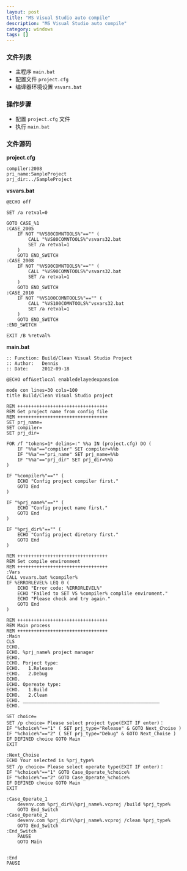 ```yaml
---
layout: post
title: "MS Visual Studio auto compile"
description: "MS Visual Studio auto compile"
category: windows
tags: []
---
```


### 文件列表
* 主程序 `main.bat`
* 配置文件 `project.cfg`
* 编译器环境设置 `vsvars.bat`


### 操作步骤
* 配置 `project.cfg` 文件
* 执行 `main.bat`


### 文件源码
__project.cfg__

	compiler:2008
	pri_name:SampleProject
	prj_dir:../SampleProject

__vsvars.bat__

	@ECHO off

	SET /a retval=0

	GOTO CASE_%1
	:CASE_2005
		IF NOT "%VS80COMNTOOLS%"=="" (
			CALL "%VS80COMNTOOLS%"vsvars32.bat
			SET /a retval=1
		)
		GOTO END_SWITCH
	:CASE_2008
		IF NOT "%VS90COMNTOOLS%"=="" (
			CALL "%VS90COMNTOOLS%"vsvars32.bat
			SET /a retval=1
		)
		GOTO END_SWITCH
	:CASE_2010
		IF NOT "%VS100COMNTOOLS%"=="" (
			CALL "%VS100COMNTOOLS%"vsvars32.bat
			SET /a retval=1
		)
		GOTO END_SWITCH
	:END_SWITCH

	EXIT /B %retval%

__main.bat__

	:: Function: Build/Clean Visual Studio Project
	:: Author:   Dennis
	:: Date:     2012-09-18

	@ECHO off&setlocal enabledelayedexpansion 

	mode con lines=30 cols=100
	title Build/Clean Visual Studio project

	REM +++++++++++++++++++++++++++++++++
	REM Get project name from config file
	REM +++++++++++++++++++++++++++++++++
	SET prj_name=
	SET compiler=
	SET prj_dir=

	FOR /f "tokens=1* delims=:" %%a IN (project.cfg) DO (
		IF "%%a"=="compiler" SET compiler=%%b
		IF "%%a"=="pri_name" SET prj_name=%%b
		IF "%%a"=="prj_dir" SET prj_dir=%%b
	)

	IF "%compiler%"=="" (
		ECHO "Config project compiler first."
		GOTO End
	)

	IF "%prj_name%"=="" (
		ECHO "Config project name first."
		GOTO End
	)

	IF "%prj_dir%"=="" (
		ECHO "Config project diretory first."
		GOTO End
	)

	REM +++++++++++++++++++++++++++++++++
	REM Set compile environment
	REM +++++++++++++++++++++++++++++++++
	:Vars
	CALL vsvars.bat %compiler%
	IF %ERRORLEVEL% LEQ 0 (
		ECHO "Error code: %ERRORLEVEL%"
		ECHO "Failed to SET VS %compiler% complile enviroment."
		ECHO "Please check and try again."
		GOTO End
	)

	REM +++++++++++++++++++++++++++++++++
	REM Main process
	REM +++++++++++++++++++++++++++++++++
	:Main
	CLS
	ECHO.
	ECHO. %prj_name% project manager
	ECHO.
	ECHO. Porject type:
	ECHO. 	1.Release
	ECHO. 	2.Debug
	ECHO.
	ECHO. Opereate type:
	ECHO. 	1.Build
	ECHO. 	2.Clean
	ECHO. __________________________________________________
	ECHO.

	SET choice=
	SET /p choice= Please select project type(EXIT IF enter)：
	IF "%choice%"=="1" ( SET prj_type="Release" & GOTO Next_Choise )
	IF "%choice%"=="2" ( SET prj_type="Debug" & GOTO Next_Choise )
	IF DEFINED choice GOTO Main
	EXIT

	:Next_Choise
	ECHO Your selected is %prj_type%
	SET /p choice= Please select operate type(EXIT IF enter)：
	IF "%choice%"=="1" GOTO Case_Operate_%choice%
	IF "%choice%"=="2" GOTO Case_Operate_%choice%
	IF DEFINED choice GOTO Main
	EXIT

	:Case_Operate_1
		devenv.com %prj_dir%\%prj_name%.vcproj /build %prj_type%
		GOTO End_Switch
	:Case_Operate_2
		devenv.com %prj_dir%\%prj_name%.vcproj /clean %prj_type%
		GOTO End_Switch
	:End_Switch
		PAUSE
		GOTO Main


	:End
	PAUSE


